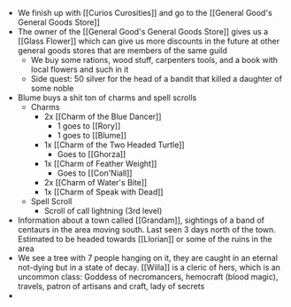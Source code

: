 - We finish up with [[Curios Curosities]] and go to the [[General Good's General Goods Store]]
- The owner of the [[General Good's General Goods Store]] gives us a [[Glass Flower]] which can give us more discounts in the future at other general goods stores that are members of the same guild
	- We buy some rations, wood stuff, carpenters tools, and a book with local flowers and such in it
	- Side quest: 50 silver for the head of a bandit that killed a daughter of some noble
- Blume buys a shit ton of charms and spell scrolls
	- Charms
		- 2x [[Charm of the Blue Dancer]]
			- 1 goes to [[Rory]]
			- 1 goes to [[Blume]]
		- 1x [[Charm of the Two Headed Turtle]]
			- Goes to [[Ghorza]]
		- 1x [[Charm of Feather Weight]]
			- Goes to [[Con'Niall]]
		- 2x [[Charm of Water's Bite]]
		- 1x [[Charm of Speak with Dead]]
	- Spell Scroll
		- Scroll of call lightning (3rd level)
- Information about a town called [[Grandam]], sightings of a band of centaurs in the area moving south. Last seen 3 days north of the town. Estimated to be headed towards [[Llorian]] or some of the ruins in the area
- We see a tree with 7 people hanging on it, they are caught in an eternal not-dying but in a state of decay. [[Willa]] is a cleric of hers, which is an uncommon class: Goddess of necromancers, hemocraft (blood magic), travels, patron of artisans and craft, lady of secrets
- 
